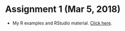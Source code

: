 # Assignment 1 (Mar 5, 2018)

+ My R examples and RStudio material. [Click here](https://boun-etm58d.github.io/pj-Berahan/Assignment_1.html).
